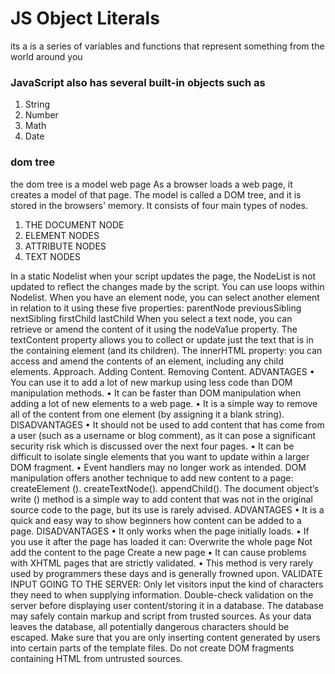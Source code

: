 # JS Object Literals

its a  is a series of variables and functions that represent something from the world around you
### JavaScript also has several built-in objects such as
1. String
2. Number
3. Math
4. Date
### dom tree
the dom tree is a model web page As a browser loads a web page, it creates a model of that page.
The model is called a DOM tree, and it is stored in the browsers' memory. It consists of four main types of nodes.

1. THE DOCUMENT NODE
2. ELEMENT NODES
3. ATTRIBUTE NODES
4. TEXT NODES

In a static Nodelist when your script updates the page, the NodeList is not updated to reflect the changes made by the script.
You can use loops within Nodelist.
When you have an element node, you can select another element in relation to it using these five properties:
parentNode
previousSibling
nextSibling
firstChild
lastChild
When you select a text node, you can retrieve or amend the content of it using the nodeVa1ue property.
The textContent property allows you to collect or update just the text that is in the containing element (and its children).
The innerHTML property: you can access and amend the contents of an element, including any child elements.
Approach.
Adding Content.
Removing Content.
ADVANTAGES • You can use it to add a lot of new markup using less code than DOM manipulation methods. • It can be faster than DOM manipulation when adding a lot of new elements to a web page. • It is a simple way to remove all of the content from one element (by assigning it a blank string).
DISADVANTAGES • It should not be used to add content that has come from a user (such as a username or blog comment), as it can pose a significant security risk which is discussed over the next four pages. • It can be difficult to isolate single elements that you want to update within a larger DOM fragment. • Event handlers may no longer work as intended.
DOM manipulation offers another technique to add new content to a page:
createElement ().
createTextNode().
appendChild().
The document object’s write () method is a simple way to add content that was not in the original source code to the page, but its use is rarely advised.
ADVANTAGES • It is a quick and easy way to show beginners how content can be added to a page.
DISADVANTAGES • It only works when the page initially loads. • If you use it after the page has loaded it can:
Overwrite the whole page
Not add the content to the page
Create a new page • It can cause problems with XHTML pages that are strictly validated. • This method is very rarely used by programmers these days and is generally frowned upon.
VALIDATE INPUT GOING TO THE SERVER:
Only let visitors input the kind of characters they need to when supplying information.
Double-check validation on the server before displaying user content/storing it in a database.
The database may safely contain markup and script from trusted sources.
As your data leaves the database, all potentially dangerous characters should be escaped.
Make sure that you are only inserting content generated by users into certain parts of the template files.
Do not create DOM fragments containing HTML from untrusted sources.